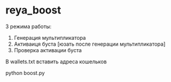 # reya_boost

3 режима работы:

1. Генерация мультипликатора
2. Активаиця буста [юзать после генерации мультипликатора]
3. Проверка активации буста

В wallets.txt вставить адреса кошельков

 python boost.py

